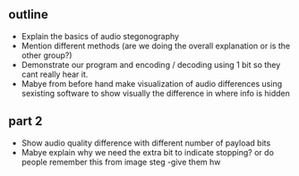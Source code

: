 ## outline

- Explain the basics of audio stegonography
- Mention different methods (are we doing the overall explanation or is the other group?)
- Demonstrate our program and encoding / decoding using 1 bit so they cant really hear it. 
- Mabye from before hand make visualization of audio differences using sexisting software to show visually the difference in where info is hidden

## part 2

- Show audio quality difference with different number of payload bits
- Mabye explain why we need the extra bit to indicate stopping? or do people remember this from image steg
-give them hw